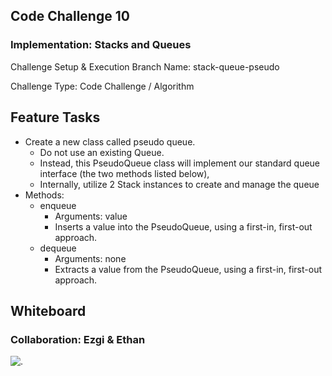 ## Code Challenge 10

### Implementation: Stacks and Queues

Challenge Setup & Execution
Branch Name: stack-queue-pseudo

Challenge Type: Code Challenge / Algorithm

## Feature Tasks

* Create a new class called pseudo queue.
    * Do not use an existing Queue.
    * Instead, this PseudoQueue class will implement our standard queue interface (the two methods listed below),
    * Internally, utilize 2 Stack instances to create and manage the queue
* Methods:
    * enqueue
        * Arguments: value
        * Inserts a value into the PseudoQueue, using a first-in, first-out approach.
    * dequeue
        * Arguments: none
        * Extracts a value from the PseudoQueue, using a first-in, first-out approach.


## Whiteboard

### Collaboration: Ezgi & Ethan

![.](https://i.imgur.com/qe8z8Mo.png)